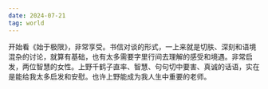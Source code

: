```yaml
---
date: 2024-07-21
tag: world
---
```

开始看《始于极限》，非常享受。书信对谈的形式，一上来就是切肤、深刻和语境混杂的讨论，就算有基础，也有太多需要字里行间去理解的感受和境遇。非常启发，两位智慧的女性。上野千鹤子直率、智慧、句句切中要害、真诚的话语，实在是能给我太多启发和安慰。也许上野能成为我人生中重要的老师。